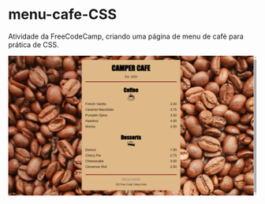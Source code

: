 # menu-cafe-CSS
Atividade da FreeCodeCamp, criando uma página de menu de café para prática de CSS.

![Screenshot](img/menu-cafe.png)

